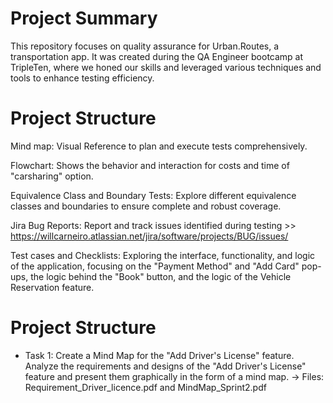 # Project Summary

This repository focuses on quality assurance for Urban.Routes, a transportation app. It was created during the QA Engineer bootcamp at
TripleTen, where we honed our skills and leveraged various techniques and tools to enhance testing efficiency.

# Project Structure

Mind map: Visual Reference to plan and execute tests comprehensively.

Flowchart: Shows the behavior and interaction for costs and time of "carsharing" option.

Equivalence Class and Boundary Tests: Explore different equivalence classes and boundaries to ensure complete and robust coverage.

Jira Bug Reports: Report and track issues identified during testing >> https://willcarneiro.atlassian.net/jira/software/projects/BUG/issues/

Test cases and Checklists: Exploring the interface, functionality, and logic of the application, focusing on the "Payment Method" and "Add Card" pop-ups, the logic behind the "Book" button, and the logic of the Vehicle Reservation feature.

# Project Structure

* Task 1: Create a Mind Map for the "Add Driver's License" feature. Analyze the requirements and designs of the "Add Driver's License" feature and present them graphically in the form of a mind map. 
-> Files: Requirement_Driver_licence.pdf and MindMap_Sprint2.pdf


 

